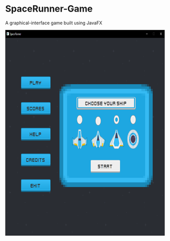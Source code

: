 # SpaceRunner-Game
A graphical-interface game built using JavaFX

<img src="https://github.com/czaacza/SpaceRunner-Game/blob/master/img/startMenuImg.PNG" width="834" height="650" />
